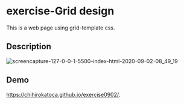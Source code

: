 # exercise-Grid design
This is a web page using grid-template css.

## Description

![screencapture-127-0-0-1-5500-index-html-2020-09-02-08_49_19](https://user-images.githubusercontent.com/64046048/92006498-a788e580-ecf9-11ea-9aa3-24891c8386d1.png)



## Demo
https://chihirokatoca.github.io/exercise0902/.




